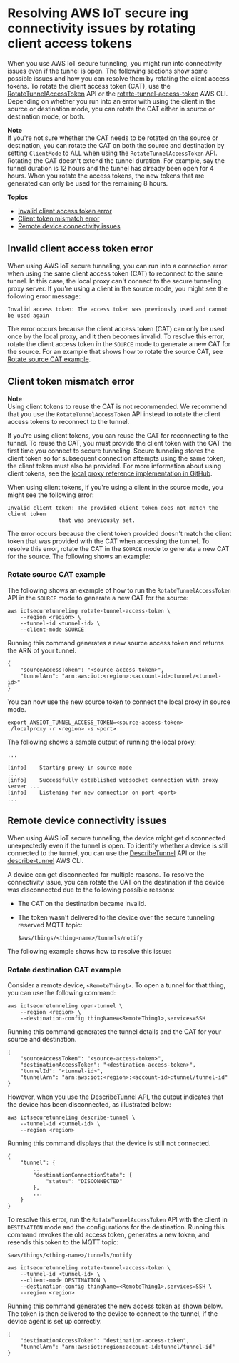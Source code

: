 # Resolving AWS IoT secure ing connectivity issues by rotating client access tokens<a name="iot-secure-tunneling-troubleshooting"></a>

When you use AWS IoT secure tunneling, you might run into connectivity issues even if the tunnel is open\. The following sections show some possible issues and how you can resolve them by rotating the client access tokens\. To rotate the client access token \(CAT\), use the [RotateTunnelAccessToken](https://docs.aws.amazon.com/iot/latest/apireference/API_iot-secure-tunneling_RotateTunnelAccessToken.html) API or the [rotate\-tunnel\-access\-token](https://docs.aws.amazon.com/cli/latest/reference/iotsecuretunneling/rotate-tunnel-access-token.html) AWS CLI\. Depending on whether you run into an error with using the client in the source or destination mode, you can rotate the CAT either in source or destination mode, or both\.

**Note**  
If you're not sure whether the CAT needs to be rotated on the source or destination, you can rotate the CAT on both the source and destination by setting `ClientMode` to ALL when using the `RotateTunnelAccessToken` API\.
Rotating the CAT doesn't extend the tunnel duration\. For example, say the tunnel duration is 12 hours and the tunnel has already been open for 4 hours\. When you rotate the access tokens, the new tokens that are generated can only be used for the remaining 8 hours\.

**Topics**
+ [Invalid client access token error](#invalid-access-token)
+ [Client token mismatch error](#client-token-mismatch)
+ [Remote device connectivity issues](#tunnel-open-device-error)

## Invalid client access token error<a name="invalid-access-token"></a>

When using AWS IoT secure tunneling, you can run into a connection error when using the same client access token \(CAT\) to reconnect to the same tunnel\. In this case, the local proxy can't connect to the secure tunneling proxy server\. If you're using a client in the source mode, you might see the following error message:

```
Invalid access token: The access token was previously used and cannot be used again
```

The error occurs because the client access token \(CAT\) can only be used once by the local proxy, and it then becomes invalid\. To resolve this error, rotate the client access token in the `SOURCE` mode to generate a new CAT for the source\. For an example that shows how to rotate the source CAT, see [Rotate source CAT example](#rotate-token-source-example)\.

## Client token mismatch error<a name="client-token-mismatch"></a>

**Note**  
Using client tokens to reuse the CAT is not recommended\. We recommend that you use the `RotateTunnelAccessToken` API instead to rotate the client access tokens to reconnect to the tunnel\.

If you're using client tokens, you can reuse the CAT for reconnecting to the tunnel\. To reuse the CAT, you must provide the client token with the CAT the first time you connect to secure tunneling\. Secure tunneling stores the client token so for subsequent connection attempts using the same token, the client token must also be provided\. For more information about using client tokens, see the [ local proxy reference implementation in GitHub](https://github.com/aws-samples/aws-iot-securetunneling-localproxy/blob/master/V2WebSocketProtocolGuide.md)\.

When using client tokens, if you're using a client in the source mode, you might see the following error:

```
Invalid client token: The provided client token does not match the client token 
				that was previously set.
```

The error occurs because the client token provided doesn't match the client token that was provided with the CAT when accessing the tunnel\. To resolve this error, rotate the CAT in the `SOURCE` mode to generate a new CAT for the source\. The following shows an example:

### Rotate source CAT example<a name="rotate-token-source-example"></a>

The following shows an example of how to run the `RotateTunnelAccessToken` API in the `SOURCE` mode to generate a new CAT for the source:

```
aws iotsecuretunneling rotate-tunnel-access-token \ 
    --region <region> \ 
    --tunnel-id <tunnel-id> \ 
    --client-mode SOURCE
```

Running this command generates a new source access token and returns the ARN of your tunnel\.

```
{
    "sourceAccessToken": "<source-access-token>", 
    "tunnelArn": "arn:aws:iot:<region>:<account-id>:tunnel/<tunnel-id>"
}
```

You can now use the new source token to connect the local proxy in source mode\.

```
export AWSIOT_TUNNEL_ACCESS_TOKEN=<source-access-token>
./localproxy -r <region> -s <port>
```

The following shows a sample output of running the local proxy:

```
...

[info]    Starting proxy in source mode
...
[info]    Successfully established websocket connection with proxy server ...
[info]    Listening for new connection on port <port>
...
```

## Remote device connectivity issues<a name="tunnel-open-device-error"></a>

When using AWS IoT secure tunneling, the device might get disconnected unexpectedly even if the tunnel is open\. To identify whether a device is still connected to the tunnel, you can use the [ DescribeTunnel](https://docs.aws.amazon.com/iot/latest/apireference/API_iot-secure-tunneling_DescribeTunnel.html) API or the [describe\-tunnel](https://docs.aws.amazon.com/cli/latest/reference/iotsecuretunneling/describe-tunnel.html) AWS CLI\.

A device can get disconnected for multiple reasons\. To resolve the connectivity issue, you can rotate the CAT on the destination if the device was disconnected due to the following possible reasons:
+ The CAT on the destination became invalid\.
+ The token wasn't delivered to the device over the secure tunneling reserved MQTT topic:

  `$aws/things/<thing-name>/tunnels/notify`

The following example shows how to resolve this issue:

### Rotate destination CAT example<a name="rotate-token-dest-example"></a>

Consider a remote device, `<RemoteThing1>`\. To open a tunnel for that thing, you can use the following command:

```
aws iotsecuretunneling open-tunnel \ 
    --region <region> \ 
    --destination-config thingName=<RemoteThing1>,services=SSH
```

Running this command generates the tunnel details and the CAT for your source and destination\.

```
{
    "sourceAccessToken": "<source-access-token>", 
    "destinationAccessToken": "<destination-access-token>", 
    "tunnelId": "<tunnel-id>", 
    "tunnelArn": "arn:aws:iot:<region>:<account-id>:tunnel/tunnel-id"
}
```

However, when you use the [DescribeTunnel](https://docs.aws.amazon.com/iot/latest/apireference/API_iot-secure-tunneling_DescribeTunnel.html) API, the output indicates that the device has been disconnected, as illustrated below:

```
aws iotsecuretunneling describe-tunnel \ 
    --tunnel-id <tunnel-id> \ 
    --region <region>
```

Running this command displays that the device is still not connected\.

```
{
    "tunnel": {
        ...
        "destinationConnectionState": {
            "status": "DISCONNECTED"
        },
        ...
    }
}
```

To resolve this error, run the `RotateTunnelAccessToken` API with the client in `DESTINATION` mode and the configurations for the destination\. Running this command revokes the old access token, generates a new token, and resends this token to the MQTT topic:

`$aws/things/<thing-name>/tunnels/notify`

```
aws iotsecuretunneling rotate-tunnel-access-token \ 
    --tunnel-id <tunnel-id> \ 
    --client-mode DESTINATION \ 
    --destination-config thingName=<RemoteThing1>,services=SSH \ 
    --region <region>
```

Running this command generates the new access token as shown below\. The token is then delivered to the device to connect to the tunnel, if the device agent is set up correctly\.

```
{
    "destinationAccessToken": "destination-access-token", 
    "tunnelArn": "arn:aws:iot:region:account-id:tunnel/tunnel-id"
}
```